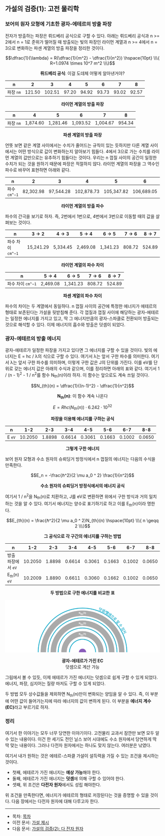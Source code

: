## 가설의 검증(1): 고전 물리학

### 보어의 원자 모형에 기초한 광자-에테르의 방출 파장

전자가 방출하는 파장은 뤼드베리 공식으로 구할 수 있다. 아래는 뤼드베리 공식과 n >= 2에서 n = 1로 준위가 떨어질 때 방출되는 빛의 파장인 라이먼 계열과 n >= 4에서 n = 3으로 변화하는 파센 계열의 방출 파장을 정리한 것이다.

$$\dfrac{1}{\lambda} = R(\dfrac{1}{m^2} - \dfrac{1}{n^2}) \hspace{10pt} \\\{ R=1.0974 \times 10^7 m^2 \\\}$$

<p align="center"><strong>뤼드베리 공식</strong>: 이걸 도데체 어떻게 알아낸거야?</p>

| n | 2 | 3 | 4 | 5 | 6 | 7 | 8 |
|--|--|--|--|--|--|--|--|
| 파장 `nm` | 121.50 | 102.51 | 97.20 | 94.92 | 93.73 | 93.02 | 92.57 |

<p align="center"><strong>라이먼 계열의 방출 파장</strong></p>

| n | 4 | 5 | 6 | 7 | 8 |
|--|--|--|--|--|--|
| 파장 `nm` | 1,874.60 | 1,281.46 | 1,093.52 | 1,004.67 | 954.34 |

<p align="center"><strong>파센 계열의 방출 파장</strong></p>

언뜻 보면 같은 계열 사이에서는 수치가 줄어드는 규칙이 있는 듯하지만 다른 계열 사이에서는 어떤 방식으로 값이 변화하는지 알아보기 힘들다. 4에서 3으로 가는 수치를 라이먼 계열의 값만으로는 유추하기 힘들다는 것이다. 우리는 n 껍질 사이의 공간이 일정한 수치가 되는 것을 원하기 때문에 파장은 적절하지 않다. 라이먼 계열의 파장을 그 역수인 파수로 바꾸어 표현하면 아래와 같다.

| n | 2 | 3 | 4 | 5 | 6 | 7 | 8 |
|--|--|--|--|--|--|--|--|
| 파수 `cm^−1` | 82,302.98 | 97,544.28 | 102,878.73 | 105,347.82 | 106,689.05 | 107,497.77 | 108,022.67 |

<p align="center"><strong>라이먼 계열의 방출 파수</strong></p>

파수의 간극을 보기로 하자. 즉, 2번에서 1번으로, 4번에서 3번으로 이동할 때의 값을 살펴보는 것이다.

| n | $3 \to 2$ | $4 \to 3$ | $5 \to 4$ | $6 \to 5$ | $7 \to 6$ | $8 \to 7$ |
|--|--|--|--|--|--|--|
| 파수 차이 `cm^−1` | 15,241.29 | 5,334.45 | 2,469.08 | 1,341.23 | 808.72 | 524.89 |

<p align="center"><strong>라이먼 계열의 파수 차이</strong></p>

| n | $5 \to 4$ | $6 \to 5$ | $7 \to 6$ | $8 \to 7$ |
|--|--|--|--|--|
| 파수 차이 `cm^−1` | 2,469.08 | 1,341.23 | 808.72 | 524.89 |

<p align="center"><strong>파센 계열의 파수 차이</strong></p>

파수의 차이는 두 계열에서 동일하다. n 껍질 사이의 공간에 특정한 에너지가 에테르의 형태로 보존된다는 가설을 뒷받침해 준다. 각 껍질과 껍질 사이에 해당하는 광자-에테르는 일정한 에너지를 가지고 있고, 딱 그 에너지만큼의 광자-스파클로 전환되어 방출되는 것으로 해석할 수 있다. 이제 에너지의 흡수와 방출은 덧셈이 되었다.

### 광자-에테르의 방출 에너지

광자-에테르가 일정한 파장을 가지고 있다면 그 에너지를 구할 수 있을 것이다. 빛의 에너지는 E = hc / λ의 식으로 구할 수 있다. 여기서 λ는 앞서 구한 파수를 의미한다. 여기서 λ는 앞서 구한 파수를 의미하며, 이렇게 구한 값은 J의 단위를 가진다. 이를 eV를 단위로 갖는 에너지 값은 아래의 수식과 같으며, 이를 정리하면 아래의 표와 같다. 여기서 1 / (n - 1)<sup>2</sup> - 1 / n<sup>2</sup>를 함수 N<sub>th</sub>(n)이라 하자. 이 함수는 앞으로도 계속 쓰일 것이다.

$$N_{th}(n) = \dfrac{1}{(n-1)^2} - \dfrac{1}{n^2}$$

<p align="center"><strong>N<sub>th</sub>(n)</strong>: 이 함수 계속 나온다</p>

$$E = Rhc(N_{th}(n))\cdot6.242\cdot10^{32}$$

<p align="center"><strong>파장을 이용해 에너지를 구하는 공식</strong></p>

| n | 1-2 | 2-3 | 3-4 | 4-5 | 5-6 | 6-7 | 8-8 |
|--|--|--|--|--|--|--|--|
| E `eV` | 10.2050 | 1.8898 | 0.6614 | 0.3061 | 0.1663 | 0.1002 | 0.0650 |

<p align="center"><strong>그렇게 구한 에너지</strong></p>

보어 원자 모형과 수소 원자의 슈뢰딩거 방정식에서 n 껍질의 에너지는 다음의 수식을 만족한다.

$$E_n = -\frac{ℏ^2}{2 \mu a_0 ^ 2} \frac{1}{n^2}$$

<p align="center"><strong>수소 원자의 슈뢰딩거 방정식에서의 에너지 공식</strong></p>

여기서 1 / n<sup>2</sup>을 N<sub>th</sub>(n)로 치환하고, J를 eV로 변환하면 위에서 구한 방식과 거의 일치하는 것을 알 수 있다. 여기서 에너지는 양수로 표기하기로 하고 이를 E<sub>th</sub>(n)이라 명한다.

$$E_{th}(n) = \frac{ℏ^2}{2 \mu a_0 ^ 2}N_{th}(n) \hspace{10pt} \\\{ n \geqq 2 \\\}$$

<p align="center"><strong>그 공식으로 각 구간의 에너지를 구하는 방법</strong></p>

| n | 1-2 | 2-3 | 3-4 | 4-5 | 5-6 | 6-7 | 8-8 |
|--|--|--|--|--|--|--|--|
| 방출 파장에서 `eV` | 10.2050 | 1.8898 | 0.6614 | 0.3061 | 0.1663 | 0.1002 | 0.0650 |
| E<sub>th</sub>(n) `eV` | 10.2009 | 1.8890 | 0.6611 | 0.3060 | 0.1662 | 0.1002 | 0.0650 |

<p align="center"><strong>두 방법으로 구한 에너지를 비교한 표</strong></p>

<p align="center">
 <img src="../images/pic5.png">
</p>

<p align="center"><strong>광자-에테르가 가진 EC</strong><br>덧셈으로 계산 가능</p>

그림에서 볼 수 있듯, 이제 에테르가 가진 에너지는 덧셈으로 쉽게 구할 수 있게 되었다. 에너지, 파장, 심지어는 질량 마저도 구할 수 있게 되었다.

두 방법 모두 상수값들을 제외하면 N<sub>th</sub>(n)만이 변화되는 양임을 알 수 있다. 즉, 이 부분에 어떤 값이 들어가는지에 따라 에너지의 값이 변하게 된다. 이 부분을 <strong>에너지 계수(EC)</strong>라고 부르기로 하자.

### 정리

여기서 한 이야기는 모두 너무 당연한 이야기이다. 고전물리 교과서 잠깐만 보면 모두 알 수 있는 내용이다. 이건 한 세기도 전인 닐스 보어 시대에도 수소 원자에서 당연하게 딱딱 맞는 내용이다. 그러나 다전자 원자에서는 하나도 맞지 않는다. 여러분은 낚였다.

여기서 내가 원하는 것은 에테르-스파클 가설이 설득력을 가질 수 있는 조건을 제시하는 것이다.

- 첫째, 에테르가 가진 에너지는 **예상 가능**해야 한다.
- 둘째, 에테르가 가진 에너지는 **덧셈**에 의해 구할 수 있어야 한다.
- 셋째, 위 조건은 **다전자 원자**에서도 성립 해야한다.

위 조건을 만족한다면, 에너지가 에테르의 형태로 저장된다는 것을 증명할 수 있을 것이다. 다음 장에서는 다전자 원자에 대해 다루고자 한다.

---

- 목차: [목차](./intro.md)
- 이전 문서: [가설 제시](./hypothesis.md)
- 다음 문서: [가설의 검증(2): 다 전자 원자](./atomic_spectra_data.md)
